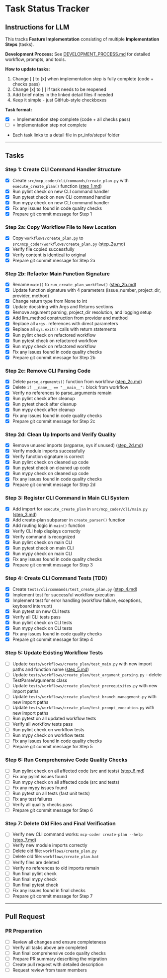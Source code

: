 # Task Status Tracker

## Instructions for LLM

This tracks **Feature Implementation** consisting of multiple **Implementation Steps** (tasks).

**Development Process:** See [DEVELOPMENT_PROCESS.md](./DEVELOPMENT_PROCESS.md) for detailed workflow, prompts, and tools.

**How to update tasks:**
1. Change [ ] to [x] when implementation step is fully complete (code + checks pass)
2. Change [x] to [ ] if task needs to be reopened
3. Add brief notes in the linked detail files if needed
4. Keep it simple - just GitHub-style checkboxes

**Task format:**
- [x] = Implementation step complete (code + all checks pass)
- [ ] = Implementation step not complete
- Each task links to a detail file in pr_info/steps/ folder

---

## Tasks

### Step 1: Create CLI Command Handler Structure
- [x] Create `src/mcp_coder/cli/commands/create_plan.py` with `execute_create_plan()` function ([step_1.md](steps/step_1.md))
- [x] Run pylint check on new CLI command handler
- [x] Run pytest check on new CLI command handler
- [x] Run mypy check on new CLI command handler
- [x] Fix any issues found in code quality checks
- [x] Prepare git commit message for Step 1

### Step 2a: Copy Workflow File to New Location
- [x] Copy `workflows/create_plan.py` to `src/mcp_coder/workflows/create_plan.py` ([step_2a.md](steps/step_2a.md))
- [x] Verify file copied successfully
- [x] Verify content is identical to original
- [x] Prepare git commit message for Step 2a

### Step 2b: Refactor Main Function Signature
- [x] Rename `main()` to `run_create_plan_workflow()` ([step_2b.md](steps/step_2b.md))
- [x] Update function signature with 4 parameters (issue_number, project_dir, provider, method)
- [x] Change return type from None to int
- [x] Update docstring with Args and Returns sections
- [x] Remove argument parsing, project_dir resolution, and logging setup
- [x] Add llm_method construction from provider and method
- [x] Replace all `args.` references with direct parameters
- [x] Replace all `sys.exit()` calls with return statements
- [x] Run pylint check on refactored workflow
- [x] Run pytest check on refactored workflow
- [x] Run mypy check on refactored workflow
- [x] Fix any issues found in code quality checks
- [x] Prepare git commit message for Step 2b

### Step 2c: Remove CLI Parsing Code
- [x] Delete `parse_arguments()` function from workflow ([step_2c.md](steps/step_2c.md))
- [x] Delete `if __name__ == "__main__":` block from workflow
- [x] Verify no references to parse_arguments remain
- [x] Run pylint check after cleanup
- [x] Run pytest check after cleanup
- [x] Run mypy check after cleanup
- [x] Fix any issues found in code quality checks
- [x] Prepare git commit message for Step 2c

### Step 2d: Clean Up Imports and Verify Quality
- [x] Remove unused imports (argparse, sys if unused) ([step_2d.md](steps/step_2d.md))
- [x] Verify module imports successfully
- [x] Verify function signature is correct
- [x] Run pylint check on cleaned up code
- [x] Run pytest check on cleaned up code
- [x] Run mypy check on cleaned up code
- [x] Fix any issues found in code quality checks
- [x] Prepare git commit message for Step 2d

### Step 3: Register CLI Command in Main CLI System
- [x] Add import for `execute_create_plan` in `src/mcp_coder/cli/main.py` ([step_3.md](steps/step_3.md))
- [x] Add create-plan subparser in `create_parser()` function
- [x] Add routing logic in `main()` function
- [x] Verify CLI help displays correctly
- [x] Verify command is recognized
- [x] Run pylint check on main CLI
- [x] Run pytest check on main CLI
- [x] Run mypy check on main CLI
- [x] Fix any issues found in code quality checks
- [x] Prepare git commit message for Step 3

### Step 4: Create CLI Command Tests (TDD)
- [x] Create `tests/cli/commands/test_create_plan.py` ([step_4.md](steps/step_4.md))
- [x] Implement test for successful workflow execution
- [x] Implement test for error handling (workflow failure, exceptions, keyboard interrupt)
- [x] Run pytest on new CLI tests
- [x] Verify all CLI tests pass
- [x] Run pylint check on CLI tests
- [x] Run mypy check on CLI tests
- [x] Fix any issues found in code quality checks
- [x] Prepare git commit message for Step 4

### Step 5: Update Existing Workflow Tests
- [ ] Update `tests/workflows/create_plan/test_main.py` with new import paths and function name ([step_5.md](steps/step_5.md))
- [ ] Update `tests/workflows/create_plan/test_argument_parsing.py` - delete TestParseArguments class
- [ ] Update `tests/workflows/create_plan/test_prerequisites.py` with new import paths
- [ ] Update `tests/workflows/create_plan/test_branch_management.py` with new import paths
- [ ] Update `tests/workflows/create_plan/test_prompt_execution.py` with new import paths
- [ ] Run pytest on all updated workflow tests
- [ ] Verify all workflow tests pass
- [ ] Run pylint check on workflow tests
- [ ] Run mypy check on workflow tests
- [ ] Fix any issues found in code quality checks
- [ ] Prepare git commit message for Step 5

### Step 6: Run Comprehensive Code Quality Checks
- [ ] Run pylint check on all affected code (src and tests) ([step_6.md](steps/step_6.md))
- [ ] Fix any pylint issues found
- [ ] Run mypy check on all affected code (src and tests)
- [ ] Fix any mypy issues found
- [ ] Run pytest on all tests (fast unit tests)
- [ ] Fix any test failures
- [ ] Verify all quality checks pass
- [ ] Prepare git commit message for Step 6

### Step 7: Delete Old Files and Final Verification
- [ ] Verify new CLI command works: `mcp-coder create-plan --help` ([step_7.md](steps/step_7.md))
- [ ] Verify new module imports correctly
- [ ] Delete old file: `workflows/create_plan.py`
- [ ] Delete old file: `workflows/create_plan.bat`
- [ ] Verify files are deleted
- [ ] Verify no references to old imports remain
- [ ] Run final pylint check
- [ ] Run final mypy check
- [ ] Run final pytest check
- [ ] Fix any issues found in final checks
- [ ] Prepare git commit message for Step 7

---

## Pull Request

### PR Preparation
- [ ] Review all changes and ensure completeness
- [ ] Verify all tasks above are completed
- [ ] Run final comprehensive code quality checks
- [ ] Prepare PR summary describing the migration
- [ ] Create pull request with detailed description
- [ ] Request review from team members